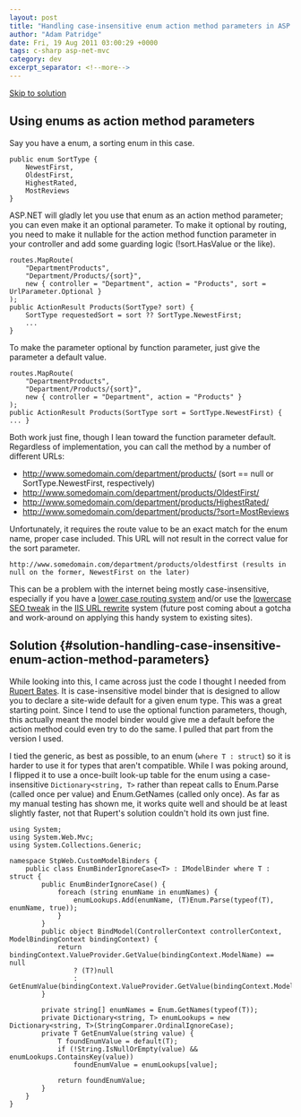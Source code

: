 ```yaml
---
layout: post
title: "Handling case-insensitive enum action method parameters in ASP.NET MVC"
author: "Adam Patridge"
date: Fri, 19 Aug 2011 03:00:29 +0000
tags: c-sharp asp-net-mvc
category: dev
excerpt_separator: <!--more-->
---
```


[Skip to solution](#solution-handling-case-insensitive-enum-action-method-parameters)

## Using enums as action method parameters

Say you have a enum, a sorting enum in this case.

    public enum SortType {
        NewestFirst,
        OldestFirst,
        HighestRated,
        MostReviews
    }

ASP.NET will gladly let you use that enum as an action method parameter; you can even make it an optional parameter. To make it optional by routing, you need to make it nullable for the action method function parameter in your controller and add some guarding logic (!sort.HasValue or the like).

<!--more-->

    routes.MapRoute(
        "DepartmentProducts",
        "Department/Products/{sort}",
        new { controller = "Department", action = "Products", sort = UrlParameter.Optional }
    );
    public ActionResult Products(SortType? sort) {
        SortType requestedSort = sort ?? SortType.NewestFirst;
        ...
    }

To make the parameter optional by function parameter, just give the parameter a default value.

    routes.MapRoute(
        "DepartmentProducts",
        "Department/Products/{sort}",
        new { controller = "Department", action = "Products" }
    );
    public ActionResult Products(SortType sort = SortType.NewestFirst) { ... }

Both work just fine, though I lean toward the function parameter default. Regardless of implementation, you can call the method by a number of different URLs:

* http://www.somedomain.com/department/products/ (sort == null or SortType.NewestFirst, respectively)
* http://www.somedomain.com/department/products/OldestFirst/
* http://www.somedomain.com/department/products/HighestRated/
* http://www.somedomain.com/department/products/?sort=MostReviews

Unfortunately, it requires the route value to be an exact match for the enum name, proper case included. This URL will not result in the correct value for the sort parameter.

    http://www.somedomain.com/department/products/oldestfirst (results in null on the former, NewestFirst on the later)

This can be a problem with the internet being mostly case-insensitive, especially if you have a [lower case routing system](http://stackoverflow.com/questions/878578/how-can-i-have-lowercase-routes-in-asp-net-mvc/931764#931764) and/or use the [lowercase SEO tweak](http://weblogs.asp.net/scottgu/archive/2010/04/20/tip-trick-fix-common-seo-problems-using-the-url-rewrite-extension.aspx) in the [IIS URL rewrite](http://www.iis.net/download/urlrewrite) system (future post coming about a gotcha and work-around on applying this handy system to existing sites).

## Solution {#solution-handling-case-insensitive-enum-action-method-parameters}

While looking into this, I came across just the code I thought I needed from [Rupert Bates](http://eliasbland.wordpress.com/2009/08/08/enumeration-model-binder-for-asp-net-mvc/). It is case-insensitive model binder that is designed to allow you to declare a site-wide default for a given enum type. This was a great starting point. Since I tend to use the optional function parameters, though, this actually meant the model binder would give me a default before the action method could even try to do the same. I pulled that part from the version I used.

I tied the generic, as best as possible, to an enum (`where T : struct`) so it is harder to use it for types that aren't compatible. While I was poking around, I flipped it to use a once-built look-up table for the enum using a case-insensitive `Dictionary<string, T>` rather than repeat calls to Enum.Parse (called once per value) and Enum.GetNames (called only once). As far as my manual testing has shown me, it works quite well and should be at least slightly faster, not that Rupert's solution couldn't hold its own just fine.

    using System;
    using System.Web.Mvc;
    using System.Collections.Generic;

    namespace StpWeb.CustomModelBinders {
        public class EnumBinderIgnoreCase<T> : IModelBinder where T : struct {
            public EnumBinderIgnoreCase() {
                foreach (string enumName in enumNames) {
                    enumLookups.Add(enumName, (T)Enum.Parse(typeof(T), enumName, true));
                }
            }
            public object BindModel(ControllerContext controllerContext, ModelBindingContext bindingContext) {
                return bindingContext.ValueProvider.GetValue(bindingContext.ModelName) == null
                    ? (T?)null
                    : GetEnumValue(bindingContext.ValueProvider.GetValue(bindingContext.ModelName).AttemptedValue);
            }

            private string[] enumNames = Enum.GetNames(typeof(T));
            private Dictionary<string, T> enumLookups = new Dictionary<string, T>(StringComparer.OrdinalIgnoreCase);
            private T GetEnumValue(string value) {
                T foundEnumValue = default(T);
                if (!String.IsNullOrEmpty(value) && enumLookups.ContainsKey(value))
                    foundEnumValue = enumLookups[value];

                return foundEnumValue;
            }
        }
    }
